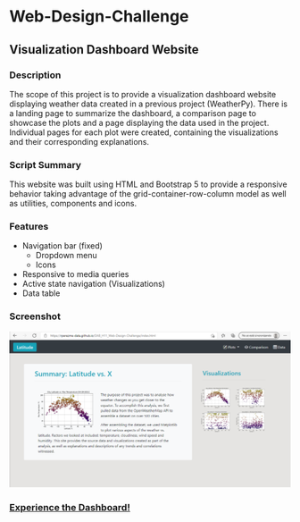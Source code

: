 # Web-Design-Challenge
## Visualization Dashboard Website

### Description
The scope of this project is to provide a visualization dashboard website displaying weather data created in a previous project (WeatherPy). There is a landing page to summarize the dashboard, a comparison page to showcase the plots and a page displaying the data used in the project. Individual pages for each plot were created, containing the visualizations and their corresponding explanations. 

### Script Summary
This website was built using HTML and Bootstrap 5 to provide a responsive behavior taking advantage of the grid-container-row-column model as well as utilities, components and icons.

### Features
* Navigation bar (fixed)
    * Dropdown menu
    * Icons
* Responsive to media queries
* Active state navigation (Visualizations)
* Data table


### Screenshot
![Dashboard_Screenshot](Images/Dashboard_Screenshot.png)

### [Experience the Dashboard!](https://rperezme-data.github.io/DAB_H11_Web-Design-Challenge/index.html)